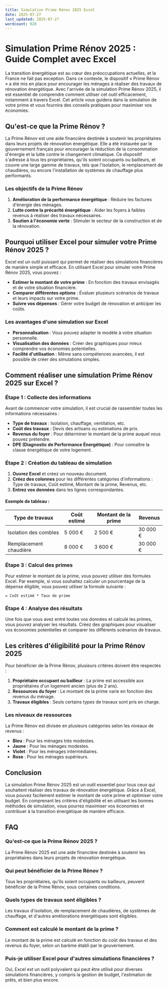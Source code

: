 ```yaml
---
title: Simulation Prime Rénov 2025 Excel
date: 2025-07-27
last_updated: 2025-07-27
wordcount: 928
---
```


# Simulation Prime Rénov 2025 : Guide Complet avec Excel

La transition énergétique est au cœur des préoccupations actuelles, et la France ne fait pas exception. Dans ce contexte, le dispositif « Prime Rénov » a été mis en place pour encourager les ménages à réaliser des travaux de rénovation énergétique. Avec l'arrivée de la simulation Prime Rénov 2025, il est essentiel de comprendre comment utiliser cet outil efficacement, notamment à travers Excel. Cet article vous guidera dans la simulation de votre prime et vous fournira des conseils pratiques pour maximiser vos économies.

## Qu'est-ce que la Prime Rénov ?

La Prime Rénov est une aide financière destinée à soutenir les propriétaires dans leurs projets de rénovation énergétique. Elle a été instaurée par le gouvernement français pour encourager la réduction de la consommation d'énergie et la lutte contre le changement climatique. Ce dispositif s'adresse à tous les propriétaires, qu'ils soient occupants ou bailleurs, et couvre une large gamme de travaux, tels que l'isolation, le remplacement de chaudières, ou encore l'installation de systèmes de chauffage plus performants.

### Les objectifs de la Prime Rénov

1. **Amélioration de la performance énergétique** : Réduire les factures d'énergie des ménages.
2. **Lutte contre la précarité énergétique** : Aider les foyers à faibles revenus à réaliser des travaux nécessaires.
3. **Soutien à l'économie verte** : Stimuler le secteur de la construction et de la rénovation.

## Pourquoi utiliser Excel pour simuler votre Prime Rénov 2025 ?

Excel est un outil puissant qui permet de réaliser des simulations financières de manière simple et efficace. En utilisant Excel pour simuler votre Prime Rénov 2025, vous pouvez :

- **Estimer le montant de votre prime** : En fonction des travaux envisagés et de votre situation financière.
- **Comparer différentes options** : Évaluer plusieurs scénarios de travaux et leurs impacts sur votre prime.
- **Suivre vos dépenses** : Gérer votre budget de rénovation et anticiper les coûts.

### Les avantages d'une simulation sur Excel

- **Personnalisation** : Vous pouvez adapter le modèle à votre situation personnelle.
- **Visualisation des données** : Créer des graphiques pour mieux comprendre vos économies potentielles.
- **Facilité d'utilisation** : Même sans compétences avancées, il est possible de créer des simulations simples.

## Comment réaliser une simulation Prime Rénov 2025 sur Excel ?

### Étape 1 : Collecte des informations

Avant de commencer votre simulation, il est crucial de rassembler toutes les informations nécessaires :

- **Type de travaux** : Isolation, chauffage, ventilation, etc.
- **Coût des travaux** : Devis des artisans ou estimations de prix.
- **Revenus du foyer** : Pour déterminer le montant de la prime auquel vous pouvez prétendre.
- **DPE (Diagnostic de Performance Énergétique)** : Pour connaître la classe énergétique de votre logement.

### Étape 2 : Création du tableau de simulation

1. **Ouvrez Excel** et créez un nouveau document.
2. **Créez des colonnes** pour les différentes catégories d'informations : Type de travaux, Coût estimé, Montant de la prime, Revenus, etc.
3. **Entrez vos données** dans les lignes correspondantes.

#### Exemple de tableau :

| Type de travaux        | Coût estimé | Montant de la prime | Revenus |
|-----------------------|-------------|---------------------|---------|
| Isolation des combles | 5 000 €     | 2 500 €             | 30 000 €|
| Remplacement chaudière | 8 000 €     | 3 600 €             | 30 000 €|

### Étape 3 : Calcul des primes

Pour estimer le montant de la prime, vous pouvez utiliser des formules Excel. Par exemple, si vous souhaitez calculer un pourcentage de la dépense éligible, vous pouvez utiliser la formule suivante :

```excel
= Coût estimé * Taux de prime
```

### Étape 4 : Analyse des résultats

Une fois que vous avez entré toutes vos données et calculé les primes, vous pouvez analyser les résultats. Créez des graphiques pour visualiser vos économies potentielles et comparer les différents scénarios de travaux.

## Les critères d'éligibilité pour la Prime Rénov 2025

Pour bénéficier de la Prime Rénov, plusieurs critères doivent être respectés :

1. **Propriétaire occupant ou bailleur** : La prime est accessible aux propriétaires d'un logement ancien (plus de 2 ans).
2. **Ressources du foyer** : Le montant de la prime varie en fonction des revenus du ménage.
3. **Travaux éligibles** : Seuls certains types de travaux sont pris en charge.

### Les niveaux de ressources

La Prime Rénov est divisée en plusieurs catégories selon les niveaux de revenus :

- **Bleu** : Pour les ménages très modestes.
- **Jaune** : Pour les ménages modestes.
- **Violet** : Pour les ménages intermédiaires.
- **Rose** : Pour les ménages supérieurs.

## Conclusion

La simulation Prime Rénov 2025 est un outil essentiel pour tous ceux qui souhaitent réaliser des travaux de rénovation énergétique. Grâce à Excel, vous pouvez facilement estimer le montant de votre prime et optimiser votre budget. En comprenant les critères d'éligibilité et en utilisant les bonnes méthodes de simulation, vous pourrez maximiser vos économies et contribuer à la transition énergétique de manière efficace.

## FAQ

### Qu'est-ce que la Prime Rénov 2025 ?

La Prime Rénov 2025 est une aide financière destinée à soutenir les propriétaires dans leurs projets de rénovation énergétique.

### Qui peut bénéficier de la Prime Rénov ?

Tous les propriétaires, qu'ils soient occupants ou bailleurs, peuvent bénéficier de la Prime Rénov, sous certaines conditions.

### Quels types de travaux sont éligibles ?

Les travaux d'isolation, de remplacement de chaudières, de systèmes de chauffage, et d'autres améliorations énergétiques sont éligibles.

### Comment est calculé le montant de la prime ?

Le montant de la prime est calculé en fonction du coût des travaux et des revenus du foyer, selon un barème établi par le gouvernement.

### Puis-je utiliser Excel pour d'autres simulations financières ?

Oui, Excel est un outil polyvalent qui peut être utilisé pour diverses simulations financières, y compris la gestion de budget, l'estimation de prêts, et bien plus encore.